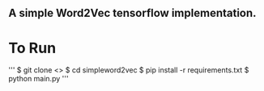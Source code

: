 ## A simple Word2Vec tensorflow implementation.

# To Run
'''
$ git clone <>
$ cd simpleword2vec
$ pip install -r requirements.txt
$ python main.py
'''




